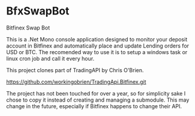 # BfxSwapBot
Bitfinex Swap Bot

This is a .Net Mono console application designed to monitor your deposit account in Bitfinex and automatically place and update Lending orders for USD or BTC.
The recomended way to use it is to setup a windows task or linux cron job and call it every hour.

This project clones part of TradingAPI by Chris O'Brien.

https://github.com/workingobrien/TradingApi.Bitfinex.git

The project has not been touched for over a year, so for simplicity sake I chose to copy it instead of creating and managing a submodule. This may change in the future, especially if Bitfinex happens to change their API.